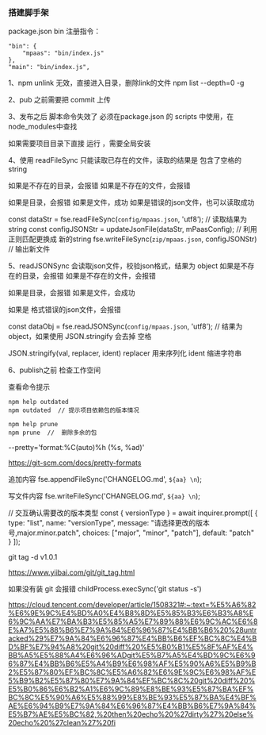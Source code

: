 ### 搭建脚手架

package.json bin 注册指令：
```
"bin": {
    "mpaas": "bin/index.js"
},
"main": "bin/index.js",

```


1、npm unlink 无效，直接进入目录，删除link的文件
npm list --depth=0 -g

2、pub 之前需要把 commit 上传

3、发布之后  脚本命令失效了
必须在package.json 的 scripts 中使用，在node_modules中查找

如果需要项目目录下直接 运行 ，需要全局安装



4、使用 readFileSync 只能读取已存在的文件，读取的结果是 包含了空格的string

如果是不存在的目录，会报错
如果是不存在的文件，会报错

如果是目录，会报错
如果是文件，成功
如果是错误的json文件，也可以读取成功

  const dataStr = fse.readFileSync(`config/mpaas.json`, 'utf8’);  // 读取结果为 string
    const configJSONStr = updateJsonFile(dataStr, mPaasConfig);  // 利用正则匹配更换成 新的string
    fse.writeFileSync(`zip/mpaas.json`, configJSONStr)  // 输出新文件



5、readJSONSync 会读取json文件，校验json格式，结果为 object
如果是不存在的目录，会报错
如果是不存在的文件，会报错

如果是目录，会报错
如果是文件，会成功

如果是 格式错误的json文件，会报错

const dataObj = fse.readJSONSync(`config/mpaas.json`, 'utf8’);  // 结果为 object，如果使用  JSON.stringify 会去掉 空格


JSON.stringify(val, replacer, ident)
replacer 用来序列化
ident 缩进字符串


6、publish之前 检查工作空间


查看命令提示
```
npm help outdated  
npm outdated  // 提示项目依赖包的版本情况

npm help prune 
npm prune  //  删除多余的包
```

--pretty='format:%C(auto)%h (%s, %ad)'


https://git-scm.com/docs/pretty-formats





追加内容
  fse.appendFileSync('CHANGELOG.md', `${aa} \n`);

写文件内容
  fse.writeFileSync('CHANGELOG.md', `${aa} \n`);



// 交互确认需要改的版本类型
 const { versionType } = await inquirer.prompt([
    {
      type: "list",
      name: "versionType",
      message: "请选择更改的版本号,major.minor.patch",
      choices: ["major", "minor", "patch"],
      default: "patch"
    }
  ]);

git tag -d v1.0.1

https://www.yiibai.com/git/git_tag.html



如果没有装 git 会报错
childProcess.execSync('git status -s')



https://cloud.tencent.com/developer/article/1508321#:~:text=%E5%A6%82%E6%9E%9C%E4%BD%A0%E4%B8%8D%E5%85%B3%E6%B3%A8%E6%9C%AA%E7%BA%B3%E5%85%A5%E7%89%88%E6%9C%AC%E6%8E%A7%E5%88%B6%E7%9A%84%E6%96%87%E4%BB%B6%20%28untracked%29%E7%9A%84%E6%96%87%E4%BB%B6%EF%BC%8C%E4%BD%BF%E7%94%A8%20git%20diff%20%E5%B0%B1%E5%8F%AF%E4%BB%A5%E5%88%A4%E6%96%ADgit%E5%B7%A5%E4%BD%9C%E6%96%87%E4%BB%B6%E5%A4%B9%E6%98%AF%E5%90%A6%E5%B9%B2%E5%87%80%EF%BC%8C%E5%A6%82%E6%9E%9C%E6%98%AF%E5%B9%B2%E5%87%80%E7%9A%84%EF%BC%8C%20git%20diff%20%E5%B0%86%E6%B2%A1%E6%9C%89%E8%BE%93%E5%87%BA%EF%BC%8C%E5%90%A6%E5%88%99%E8%BE%93%E5%87%BA%E4%BF%AE%E6%94%B9%E7%9A%84%E6%96%87%E4%BB%B6%E7%9A%84%E5%B7%AE%E5%BC%82,%20then%20echo%20%27dirty%27%20else%20echo%20%27clean%27%20fi
